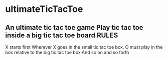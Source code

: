 ultimateTicTacToe
=================
An ultimate tic tac toe game 
Play tic tac toe inside a big tic tac toe board
RULES
---------------------
X starts first
Wherever X goes in the small tic tac toe box, 
O must play in the box relative to the big tic tac toe box
And so on and so forth
